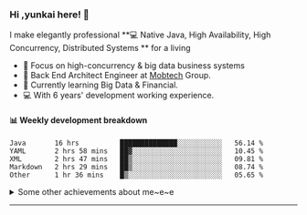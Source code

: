 ### Hi ,yunkai here! :wave: 

I make elegantly professional **💻 Native Java, High Availability, High Concurrency, Distributed Systems ** for a living

* 🧐   Focus on high-concurrency & big data business systems
* 💼   Back End Architect Engineer at [Mobtech](https://www.mob.com/) Group.
* 🌱   Currently learning Big Data & Financial.
* 💻   With 6 years' development working experience.

#### :bar_chart: Weekly development breakdown

<!--START_SECTION:waka-->
```text
Java       16 hrs          ██████████████░░░░░░░░░░░   56.14 % 
YAML       2 hrs 58 mins   ██▓░░░░░░░░░░░░░░░░░░░░░░   10.45 % 
XML        2 hrs 47 mins   ██▒░░░░░░░░░░░░░░░░░░░░░░   09.81 % 
Markdown   2 hrs 29 mins   ██▒░░░░░░░░░░░░░░░░░░░░░░   08.74 % 
Other      1 hr 36 mins    █▒░░░░░░░░░░░░░░░░░░░░░░░   05.65 % 
```
<!--END_SECTION:waka-->

<details>
  <summary>Some other achievements about me~e~e</summary>
  <br>

* 👑   Some GitHub statistical reports:

<p align="center">
<img align="center" src="https://github-readme-stats.vercel.app/api/top-langs/?username=JanYunkai&hide_langs_below=1&theme=default&line_height=27&layout=compact" />
<img align="center" src="https://github-readme-stats.vercel.app/api?username=JanYunkai&show_icons=true&count_private=true&include_all_commits=true&line_height=21&layout=compact" alt="halfrost's Github Stats" />
<img align="center" src="https://github-profile-trophy.vercel.app/?username=JanYunkai&column=7" alt="JanYunkai's Github Trophy" />
</p>

</details>

---
